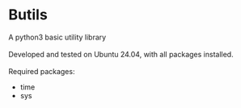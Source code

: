 Butils
======
A python3 basic utility library
<br>
<br>
Developed and tested on Ubuntu 24.04, with all packages installed.
<br>
<br>
Required packages:
 - time
 - sys